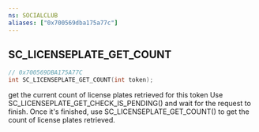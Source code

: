 ```yaml
---
ns: SOCIALCLUB
aliases: ["0x700569dba175a77c"]
---
```

## SC_LICENSEPLATE_GET_COUNT

```c
// 0x700569DBA175A77C
int SC_LICENSEPLATE_GET_COUNT(int token);
```

get the current count of license plates retrieved for this token
Use SC_LICENSEPLATE_GET_CHECK_IS_PENDING() and wait for the request to finish.  Once it's finished, use SC_LICENSEPLATE_GET_COUNT() to get the count of license plates retrieved.

